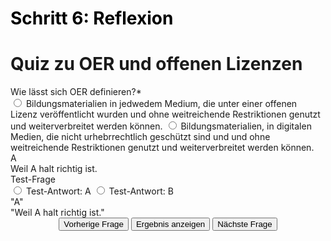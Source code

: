 <h1 style="color:#000000">Schritt 6: Reflexion</h1>

<script>
  (function(){
    /* result funtion */
    function showResult(){
      // gather containers from our quiz
      const answerContainers = quizContainer.querySelectorAll('.answers');
      // find selected answer
      const answerContainer = answerContainers[currentSlide];
      const selector = `input[name=question${currentSlide}]:checked`;
      const userAnswer = (answerContainer.querySelector(selector) || {}).value;
      // if answer is correct
      if(userAnswer === myQuestions[currentSlide].correctAnswer){
        // color the answers green
        answerContainers[currentSlide].style.color = 'lightgreen';
      }
      // if answer is blank
      else if (userAnswer == null){
        // do nothing
      }
      else{
        // color the answers red
        answerContainers[currentSlide].style.color = 'red';
      }
      // show explanation of current question
      resultsContainer.innerHTML = `<b>Ergänzungen zur Antwort:</b><br> ${myQuestions[currentSlide].explanation}`;
    }
    function showSlide(n) {
      slides[currentSlide].classList.remove('active-slide');
      slides[n].classList.add('active-slide');
      currentSlide = n;
      if(currentSlide === 0){
        previousButton.style.display = 'none';
      }
      else{
        previousButton.style.display = 'inline-block';
      }
      if(currentSlide === slides.length-1){
        nextButton.style.display = 'none';
      }
      else{
        nextButton.style.display = 'inline-block';
      }
      //for pagination
      pagination.innerHTML = `Frage ${currentSlide + 1} von ${slides.length}`;
    }
    function showNextSlide() {
      showSlide(currentSlide + 1);
    }
    function showPreviousSlide() {
      showSlide(currentSlide - 1);
    }
    // Variables
    const quizContainer = document.getElementById('quiz');
    const slides = document.querySelectorAll("div.slide");
    const resultsContainer = document.getElementById('results');
    const pagination = document.getElementById('pagination');
    const previousButton = document.getElementById("previous");
    const nextButton = document.getElementById("next");
    const submitButton = document.getElementById('submit');
    let currentSlide = 0;
    // Show the first slide
    showSlide(currentSlide);
    // Event listeners
    submitButton.addEventListener('click', showResult);
    previousButton.addEventListener("click", showPreviousSlide);
    nextButton.addEventListener("click", showNextSlide);
  })();
</script>

<div class="quiz-frame">
  <h1 class="quiz">Quiz zu OER und offenen Lizenzen</h1>
  <div id="quiz" class="quiz-container">
    <div id="q1" class="slide" name="multiple-choice">
      <div class="question">Wie lässt sich OER definieren?*</div>
      <div class="answers">
        <label>
          <input type="radio" name="question1" value="A">
            Bildungsmaterialien in jedwedem Medium, die unter einer offenen Lizenz veröffentlicht wurden und ohne weitreichende Restriktionen genutzt und weiterverbreitet werden können.
        </label>
        <label>
          <input type="radio" name="question1" value="B">
          Bildungsmaterialien, in digitalen Medien, die nicht urhebrrechtlich geschützt sind und und ohne weitreichende Restriktionen genutzt und weiterverbreitet werden können.
        </label>
      </div>
      <div class="solution">A</div>
      <div class="explanation">Weil A halt richtig ist.</div>
    </div>
    <div id="q2" class="slide" name="multiple-choice">
      <div class="question">Test-Frage</div>
      <div class="answers">
        <label>
          <input type="radio" name="question2" value="A">
          Test-Antwort: A
        </label>
        <label>
          <input type="radio" name="question2" value="B">
          Test-Antwort: B
        </label>
      </div>
      <div class="solution">"A"</div>
      <div class="explanation">"Weil A halt richtig ist."</div>
    </div>
  </div>
  <div id="results" style="text-align:left"></div>
  <div style="display:block;text-align:center;">
    <button class="quiz" id="previous">Vorherige Frage</button>
    <button class="quiz" id="submit">Ergebnis anzeigen</button>
    <button class="quiz" id="next">Nächste Frage</button>
  </div>
  <div id="pagination" style="float:right;margin-right:5px;margin-bottom:5px;"></div>
</div>
